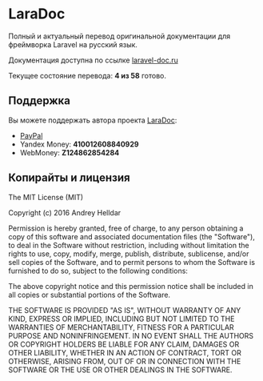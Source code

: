 # LaraDoc

Полный и актуальный перевод оригинальной документации для фреймворка Laravel на русский язык.

Документация доступна по ссылке [laravel-doc.ru](http://laravel-doc.ru)

Текущее состояние перевода: **4 из 58** готово.

## Поддержка

Вы можете поддержать автора проекта [LaraDoc](http://laravel-doc.ru):

- [PayPal](https://www.paypal.com/cgi-bin/webscr?cmd=_s-xclick&hosted_button_id=94B8LCPAPJ5VG)
- Yandex Money: **410012608840929**
- WebMoney: **Z124862854284**

## Копирайты и лицензия

The MIT License (MIT)

Copyright (c) 2016 Andrey Helldar

Permission is hereby granted, free of charge, to any person obtaining a copy
of this software and associated documentation files (the "Software"), to deal
in the Software without restriction, including without limitation the rights
to use, copy, modify, merge, publish, distribute, sublicense, and/or sell
copies of the Software, and to permit persons to whom the Software is
furnished to do so, subject to the following conditions:

The above copyright notice and this permission notice shall be included in all
copies or substantial portions of the Software.

THE SOFTWARE IS PROVIDED "AS IS", WITHOUT WARRANTY OF ANY KIND, EXPRESS OR
IMPLIED, INCLUDING BUT NOT LIMITED TO THE WARRANTIES OF MERCHANTABILITY,
FITNESS FOR A PARTICULAR PURPOSE AND NONINFRINGEMENT. IN NO EVENT SHALL THE
AUTHORS OR COPYRIGHT HOLDERS BE LIABLE FOR ANY CLAIM, DAMAGES OR OTHER
LIABILITY, WHETHER IN AN ACTION OF CONTRACT, TORT OR OTHERWISE, ARISING FROM,
OUT OF OR IN CONNECTION WITH THE SOFTWARE OR THE USE OR OTHER DEALINGS IN THE
SOFTWARE.
